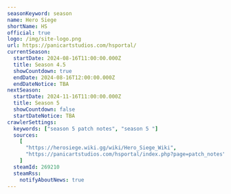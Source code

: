 ```yaml
---
seasonKeyword: season
name: Hero Siege
shortName: HS
official: true
logo: /img/site-logo.png
url: https://panicartstudios.com/hsportal/
currentSeason:
  startDate: 2024-08-16T11:00:00.000Z
  title: Season 4.5
  showCountdown: true
  endDate: 2024-08-16T12:00:00.000Z
  endDateNotice: TBA
nextSeason:
  startDate: 2024-11-16T11:00:00.000Z
  title: Season 5
  showCountdown: false
  startDateNotice: TBA
crawlerSettings:
  keywords: ["season 5 patch notes", "season 5 "]
  sources:
    [
      "https://herosiege.wiki.gg/wiki/Hero_Siege_Wiki",
      "https://panicartstudios.com/hsportal/index.php?page=patch_notes",
    ]
  steamId: 269210
  steamRss:
    notifyAboutNews: true
---
```

